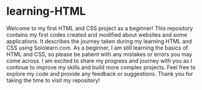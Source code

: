 # learning-HTML
Welcome to my first HTML and CSS project as a beginner!
This repository contains my first codes created and modified about websites and some applications.
It describes the journey taken during my learning HTML and CSS using Sololearn.com.
As a beginner, I am still learning the basics of HTML and CSS, so please be patient with any mistakes or errors you may come across.
I am excited to share my progress and journey with you as I continue to improve my skills and build more complex projects.
Feel free to explore my code and provide any feedback or suggestions.
Thank you for taking the time to visit my repository!
